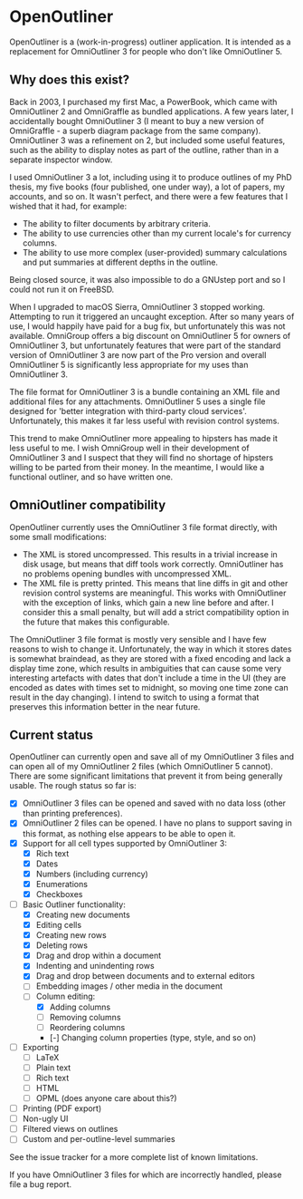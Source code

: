 OpenOutliner
============

OpenOutliner is a (work-in-progress) outliner application.
It is intended as a replacement for OmniOutliner 3 for people who don't like OmniOutliner 5.

Why does this exist?
--------------------

Back in 2003, I purchased my first Mac, a PowerBook, which came with OmniOutliner 2 and OmniGraffle as bundled applications.
A few years later, I accidentally bought OmniOutliner 3 (I meant to buy a new version of OmniGraffle - a superb diagram package from the same company).
OmniOutliner 3 was a refinement on 2, but included some useful features, such as the ability to display notes as part of the outline, rather than in a separate inspector window.

I used OmniOutliner 3 a lot, including using it to produce outlines of my PhD thesis, my five books (four published, one under way), a lot of papers, my accounts, and so on.
It wasn't perfect, and there were a few features that I wished that it had, for example:

 * The ability to filter documents by arbitrary criteria.
 * The ability to use currencies other than my current locale's for currency columns.
 * The ability to use more complex (user-provided) summary calculations and put summaries at different depths in the outline.

Being closed source, it was also impossible to do a GNUstep port and so I could not run it on FreeBSD.

When I upgraded to macOS Sierra, OmniOutliner 3 stopped working.
Attempting to run it triggered an uncaught exception.
After so many years of use, I would happily have paid for a bug fix, but unfortunately this was not available.
OmniGroup offers a big discount on OmniOutliner 5 for owners of OmniOutliner 3, but unfortunately features that were part of the standard version of OmniOutliner 3 are now part of the Pro version and overall OmniOutliner 5 is significantly less appropriate for my uses than OmniOutliner 3.

The file format for OmniOutliner 3 is a bundle containing an XML file and additional files for any attachments.
OmniOutliner 5 uses a single file designed for 'better integration with third-party cloud services'.
Unfortunately, this makes it far less useful with revision control systems.

This trend to make OmniOutliner more appealing to hipsters has made it less useful to me.
I wish OmniGroup well in their development of OmniOutliner 3 and I suspect that they will find no shortage of hipsters willing to be parted from their money.
In the meantime, I would like a functional outliner, and so have written one.

OmniOutliner compatibility
--------------------------

OpenOutliner currently uses the OmniOutliner 3 file format directly, with some small modifications:

 * The XML is stored uncompressed.  This results in a trivial increase in disk usage, but means that diff tools work correctly.  OmniOutliner has no problems opening bundles with uncompressed XML.
 * The XML file is pretty printed.  This means that line diffs in git and other revision control systems are meaningful.  This works with OmniOutliner with the exception of links, which gain a new line before and after.  I consider this a small penalty, but will add a strict compatibility option in the future that makes this configurable.

The OmniOutliner 3 file format is mostly very sensible and I have few reasons to wish to change it.
Unfortunately, the way in which it stores dates is somewhat braindead, as they are stored with a fixed encoding and lack a display time zone, which results in ambiguities that can cause some very interesting artefacts with dates that don't include a time in the UI (they are encoded as dates with times set to midnight, so moving one time zone can result in the day changing).
I intend to switch to using a format that preserves this information better in the near future.

Current status
--------------

OpenOutliner can currently open and save all of my OmniOutliner 3 files and can open all of my OmniOutliner 2 files (which OmniOutliner 5 cannot).
There are some significant limitations that prevent it from being generally usable.
The rough status so far is:

 - [x] OmniOutliner 3 files can be opened and saved with no data loss (other than printing preferences).
 - [x] OmniOutliner 2 files can be opened.  I have no plans to support saving in this format, as nothing else appears to be able to open it.
 - [x] Support for all cell types supported by OmniOutliner 3:
   - [x] Rich text
   - [x] Dates
   - [x] Numbers (including currency)
   - [x] Enumerations
   - [x] Checkboxes
 - [ ] Basic Outliner functionality:
   - [x] Creating new documents
   - [x] Editing cells
   - [x] Creating new rows
   - [x] Deleting rows
   - [x] Drag and drop within a document
   - [x] Indenting and unindenting rows
   - [x] Drag and drop between documents and to external editors
   - [ ] Embedding images / other media in the document
   - [ ] Column editing:
     - [X] Adding columns
     - [ ] Removing columns
     - [ ] Reordering columns
     - [-] Changing column properties (type, style, and so on)
 - [ ] Exporting
   - [ ] LaTeX
   - [ ] Plain text
   - [ ] Rich text
   - [ ] HTML
   - [ ] OPML (does anyone care about this?)
 - [ ] Printing (PDF export)
 - [ ] Non-ugly UI
 - [ ] Filtered views on outlines
 - [ ] Custom and per-outline-level summaries

See the issue tracker for a more complete list of known limitations.

If you have OmniOutliner 3 files for which are incorrectly handled, please file a bug report.


